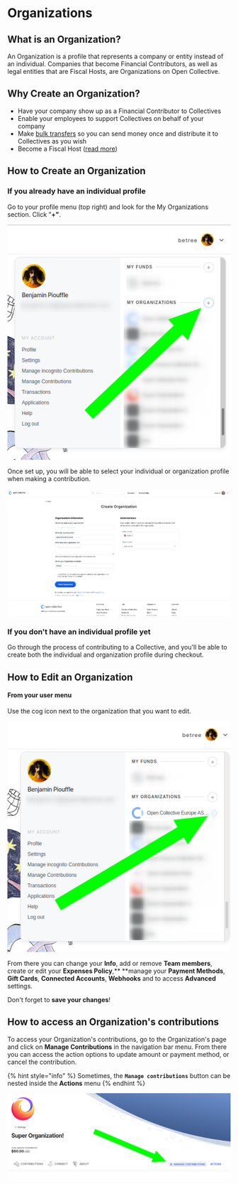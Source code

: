 # Organizations

## What is an Organization?

An Organization is a profile that represents a company or entity instead of an individual. Companies that become Financial Contributors, as well as legal entities that are Fiscal Hosts, are Organizations on Open Collective.

## Why Create an Organization?

* Have your company show up as a Financial Contributor to Collectives
* Enable your employees to support Collectives on behalf of your company
* Make [bulk transfers](bulk-transfers.md) so you can send money once and distribute it to Collectives as you wish
* Become a Fiscal Host ([read more](../../fiscal-hosts/become-a-fiscal-host.md))

## **How to** Create an Organization

### **If you already have an individual profile**

Go to your profile menu (top right) and look for the My Organizations section. Click "**+"**. 

![User menu - click on "+" to create a new organization](<../../.gitbook/assets/image (45).png>)

Once set up, you will be able to select your individual or organization profile when making a contribution.

![The "create new organization" form](../../.gitbook/assets/screenshot-2021-01-25-at-11.24.37.png)

### **If you don't have an individual profile yet**

Go through the process of contributing to a Collective, and you'll be able to create both the individual and organization profile during checkout.

## How to Edit an Organization

#### From your user menu

Use the cog icon next to the organization that you want to edit.

![](<../../.gitbook/assets/image (23).png>)



From there you can change your **Info**, add or remove **Team members**, create or edit your **Expenses Policy**,** **manage your **Payment Methods**, **Gift Cards**, **Connected Accounts**, **Webhooks** and to access **Advanced** settings.

Don't forget to **save your changes**!

## **How to access an Organization's contributions**

To access your Organization's contributions, go to the Organization's page and click on **Manage Contributions** in the navigation bar menu. From there you can access the action options to update amount or payment method, or cancel the contribution.

{% hint style="info" %}
Sometimes, the **`Manage contributions`** button can  be nested inside the **Actions** menu
{% endhint %}

![](<../../.gitbook/assets/image (43).png>)
